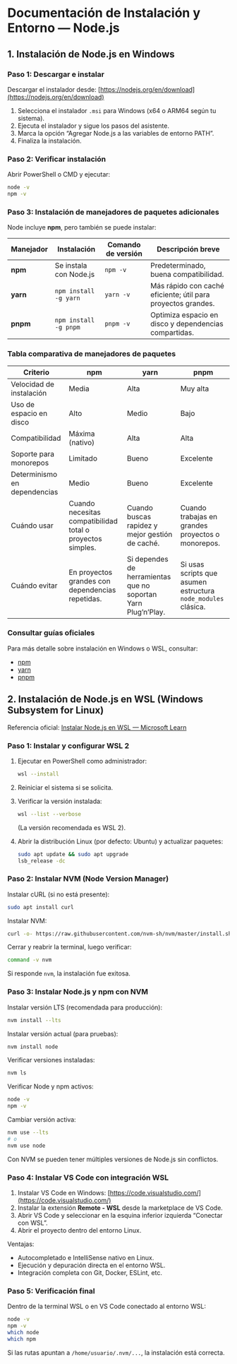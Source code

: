 # Documentación de Instalación y Entorno — Node.js

## 1. Instalación de Node.js en Windows

### Paso 1: Descargar e instalar

Descargar el instalador desde:
[https://nodejs.org/en/download](https://nodejs.org/en/download)

1. Selecciona el instalador `.msi` para Windows (x64 o ARM64 según tu sistema).
2. Ejecuta el instalador y sigue los pasos del asistente.
3. Marca la opción “Agregar Node.js a las variables de entorno PATH”.
4. Finaliza la instalación.

### Paso 2: Verificar instalación

Abrir PowerShell o CMD y ejecutar:

```bash
node -v
npm -v
```

### Paso 3: Instalación de manejadores de paquetes adicionales

Node incluye **npm**, pero también se puede instalar:

| Manejador | Instalación            | Comando de versión | Descripción breve                                            |
| --------- | ---------------------- | ------------------ | ------------------------------------------------------------ |
| **npm**   | Se instala con Node.js | `npm -v`           | Predeterminado, buena compatibilidad.                        |
| **yarn**  | `npm install -g yarn`  | `yarn -v`          | Más rápido con caché eficiente; útil para proyectos grandes. |
| **pnpm**  | `npm install -g pnpm`  | `pnpm -v`          | Optimiza espacio en disco y dependencias compartidas.        |

### Tabla comparativa de manejadores de paquetes

| Criterio                     | **npm**                                                    | **yarn**                                                      | **pnpm**                                                      |
| ---------------------------- | ---------------------------------------------------------- | ------------------------------------------------------------- | ------------------------------------------------------------- |
| Velocidad de instalación     | Media                                                      | Alta                                                          | Muy alta                                                      |
| Uso de espacio en disco      | Alto                                                       | Medio                                                         | Bajo                                                          |
| Compatibilidad               | Máxima (nativo)                                            | Alta                                                          | Alta                                                          |
| Soporte para monorepos       | Limitado                                                   | Bueno                                                         | Excelente                                                     |
| Determinismo en dependencias | Medio                                                      | Bueno                                                         | Excelente                                                     |
| Cuándo usar                  | Cuando necesitas compatibilidad total o proyectos simples. | Cuando buscas rapidez y mejor gestión de caché.               | Cuando trabajas en grandes proyectos o monorepos.             |
| Cuándo evitar                | En proyectos grandes con dependencias repetidas.           | Si dependes de herramientas que no soportan Yarn Plug’n’Play. | Si usas scripts que asumen estructura `node_modules` clásica. |

### Consultar guías oficiales

Para más detalle sobre instalación en Windows o WSL, consultar:

- [npm](https://docs.npmjs.com/)
- [yarn](https://yarnpkg.com/getting-started/install)
- [pnpm](https://pnpm.io/installation)

## 2. Instalación de Node.js en WSL (Windows Subsystem for Linux)

Referencia oficial:
[Instalar Node.js en WSL — Microsoft Learn](https://learn.microsoft.com/en-us/windows/dev-environment/javascript/nodejs-on-wsl)

### Paso 1: Instalar y configurar WSL 2

1. Ejecutar en PowerShell como administrador:

    ```bash
    wsl --install
    ```

2. Reiniciar el sistema si se solicita.
3. Verificar la versión instalada:

    ```bash
    wsl --list --verbose
    ```

    (La versión recomendada es WSL 2).

4. Abrir la distribución Linux (por defecto: Ubuntu) y actualizar paquetes:

    ```bash
    sudo apt update && sudo apt upgrade
    lsb_release -dc
    ```

### Paso 2: Instalar NVM (Node Version Manager)

Instalar cURL (si no está presente):

```bash
sudo apt install curl
```

Instalar NVM:

```bash
curl -o- https://raw.githubusercontent.com/nvm-sh/nvm/master/install.sh | bash
```

Cerrar y reabrir la terminal, luego verificar:

```bash
command -v nvm
```

Si responde `nvm`, la instalación fue exitosa.

### Paso 3: Instalar Node.js y npm con NVM

Instalar versión LTS (recomendada para producción):

```bash
nvm install --lts
```

Instalar versión actual (para pruebas):

```bash
nvm install node
```

Verificar versiones instaladas:

```bash
nvm ls
```

Verificar Node y npm activos:

```bash
node -v
npm -v
```

Cambiar versión activa:

```bash
nvm use --lts
# o
nvm use node
```

Con NVM se pueden tener múltiples versiones de Node.js sin conflictos.

### Paso 4: Instalar VS Code con integración WSL

1. Instalar VS Code en Windows: [https://code.visualstudio.com/](https://code.visualstudio.com/)
2. Instalar la extensión **Remote - WSL** desde la marketplace de VS Code.
3. Abrir VS Code y seleccionar en la esquina inferior izquierda “Conectar con WSL”.
4. Abrir el proyecto dentro del entorno Linux.

Ventajas:

- Autocompletado e IntelliSense nativo en Linux.
- Ejecución y depuración directa en el entorno WSL.
- Integración completa con Git, Docker, ESLint, etc.

### Paso 5: Verificación final

Dentro de la terminal WSL o en VS Code conectado al entorno WSL:

```bash
node -v
npm -v
which node
which npm
```

Si las rutas apuntan a `/home/usuario/.nvm/...`, la instalación está correcta.
